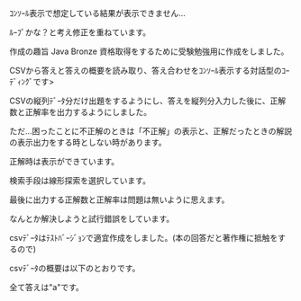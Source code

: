 ｺﾝｿｰﾙ表示で想定している結果が表示できません… 

ﾙｰﾌﾟかな？と考え修正を重ねています。

作成の趣旨
Java Bronze 資格取得をするために受験勉強用に作成をしました。

CSVから答えと答えの概要を読み取り、答え合わせをｺﾝｿｰﾙ表示する対話型のｺｰﾃﾞｨﾝｸﾞです>

CSVの縦列ﾃﾞｰﾀ分だけ出題をするようにし、答えを縦列分入力した後に、正解数と正解率を出力するようにしました。

ただ…困ったことに不正解のときは「不正解」の表示と、正解だったときの解説の表示出力をする時としない時があります。

正解時は表示ができています。

検索手段は線形探索を選択しています。

最後に出力する正解数と正解率は問題は無いように思えます。

なんとか解決しようと試行錯誤をしています。

csvﾃﾞｰﾀはﾃｽﾄﾊﾞｰｼﾞｮﾝで適宜作成をしました。(本の回答だと著作権に抵触をするので)

csvﾃﾞｰﾀの概要は以下のとおりです。

全て答えは"a"です。 


